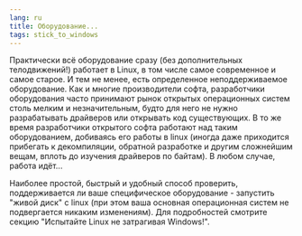 ```yaml
---
lang: ru
title: Оборудование... 
tags: stick_to_windows
---
```


Практически всё оборудование сразу (без дополнительных телодвижений!)
работает в Linux, в том числе самое современное и самое старое. И тем не
менее, есть определенное неподдерживаемое оборудование. Как и многие
производители софта, разработчики оборудования часто принимают рынок 
открытых операционных систем столь мелким и незначительным, будто для
него не нужно разрабатывать драйверов или открывать код существующих. 
В то же время разработчики открытого софта работают над таким оборудованием,
добиваясь его работы в linux (иногда даже приходится прибегать к декомпиляции,
обратной разработке и другим сложнейшим вещам, вплоть до изучения драйверов
по байтам). В любом случае, работа идёт...

Наиболее простой, быстрый и удобный способ проверить, поддерживается
ли ваше специфическое оборудование - запустить "живой диск" с linux (при
этом ваша основная операционная систем не подвергается никаким изменениям).
Для подробностей смотрите секцию "Испытайте Linux не затрагивая Windows!".

